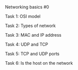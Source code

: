 Networking basics #0

Task 1: OSI model

Task 2: Types of network

Task 3: MAC and IP address

Task 4: UDP and TCP

Task 5: TCP and UDP ports

Task 6: Is the host on the network
